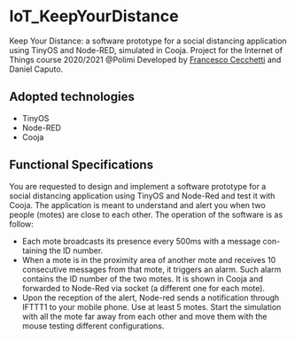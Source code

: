 # IoT_KeepYourDistance
Keep Your Distance: a software prototype for a social distancing application using TinyOS and Node-RED, simulated in Cooja.
Project for the Internet of Things course 2020/2021 @Polimi
Developed by [Francesco Cecchetti](https://github.com/FraCheck) and Daniel Caputo.

## Adopted technologies

 - TinyOS
 - Node-RED
 - Cooja

## Functional Specifications

You are requested to design and implement a software prototype for a social distancing application using TinyOS and Node-Red and test it with Cooja.
The application is meant to understand and alert you when two people (motes) are close to each other. The operation of the software is as follow:
 - Each mote broadcasts its presence every 500ms with a message con-
taining the ID number.
 - When a mote is in the proximity area of another mote and receives 10
consecutive messages from that mote, it triggers an alarm. Such alarm
contains the ID number of the two motes. It is shown in Cooja and
forwarded to Node-Red via socket (a different one for each mote).
 - Upon the reception of the alert, Node-red sends a notification through
IFTTT1 to your mobile phone.
Use at least 5 motes. Start the simulation with all the mote far away from
each other and move them with the mouse testing different configurations. 
